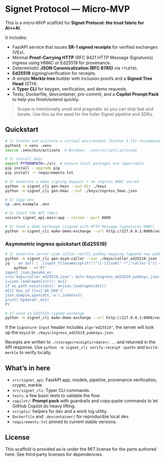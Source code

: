 # Signet Protocol — Micro‑MVP

This is a *micro‑MVP* scaffold for **Signet Protocol: the trust fabric for AI↔AI**.

It includes:
- FastAPI service that issues **SR‑1 signed receipts** for verified exchanges (VEx).
- Minimal **Proof‑Carrying HTTP** (RFC 9421 HTTP Message Signatures) ingress using HMAC or Ed25519 for provenance.
- Deterministic **JSON Canonicalization (RFC 8785)** via `rfc8785`.
- **Ed25519** signing/verification for receipts.
- A simple **Merkle tree** builder with inclusion proofs and a **Signed Tree Head** (STH).
- A **Typer CLI** for keygen, verification, and demo requests.
- Tests, Dockerfile, devcontainer, pre-commit, and a **Copilot Prompt Pack** to help you finish/extend quickly.

> Scope is intentionally small and pragmatic so you can ship fast and iterate.
> Use this as the seed for the fuller Signet pipeline and SDKs.

## Quickstart

```sh
# 1) Create and activate a virtual environment (Python 3.11+ recommended)
python3 -m venv .venv
source .venv/bin/activate  # Windows: .venv\Scripts\activate

# 2) Install deps
export PYTHONPATH=./src  # ensure local packages are importable
pip install --upgrade pip
pip install -r requirements.txt

# 3) Generate a demo signing keypair + an ingress HMAC secret
python -m signet_cli gen-keys --out-dir ./keys
python -m signet_cli gen-hmac --out ./keys/ingress_hmac.json

# 4) Copy env
cp .env.example .env

# 5) Start the API (dev)
uvicorn signet_api.main:app --reload --port 8000

# 6) Send a demo exchange (signed with HTTP Message Signatures HMAC)
python -m signet_cli make-demo-exchange --url http://127.0.0.1:8000/vex/exchange
```

### Asymmetric ingress quickstart (Ed25519)

```sh
# 1) Generate server-side caller verify pubkey mapping (append new pubkey)
python -m signet_cli gen-asym-caller --out ./keys/caller_ed25519.json
jq '. as $all | .[input_filename|split("/")[-1]|sub(".*";"caller-1")] = (input | .pk_b64)' ./keys/ingress_ed25519_pubkeys.json ./keys/caller_ed25519.json 2>/dev/null || \
	python - <<'PY'
import json,base64,os
src='keys/caller_ed25519.json'; dst='keys/ingress_ed25519_pubkeys.json'
c=json.load(open(src)); m={}
if os.path.exists(dst): m=json.load(open(dst))
m[c['key_id']]=c['pk_b64']
json.dump(m,open(dst,'w'),indent=2)
print('Updated',dst)
PY

# 2) Send an Ed25519-signed exchange
python -m signet_cli make-demo-exchange --url http://127.0.0.1:8000/vex/exchange --algo ed25519 --caller-key ./keys/caller_ed25519.json
```

If the `Signature-Input` header includes `alg="ed25519"`, the server will look up the `keyid` in `./keys/ingress_ed25519_pubkeys.json`.

Receipts are written to `./storage/receipts/<date>/...` and returned in the API response.
Use `python -m signet_cli verify-receipt <path>` and `build-merkle` to verify locally.

## What’s in here

- `src/signet_api`: FastAPI app, models, pipeline, provenance verification, crypto, merkle.
- `src/signet_cli`: Typer CLI commands.
- `tests`: a few basic tests to validate the flow.
- `copilot/`: **Prompt pack** with guardrails and copy‑paste commands to let GitHub Copilot do heavy lifting.
- `scripts/`: helpers for dev and a work log utility.
- `Dockerfile` and `.devcontainer/` for reproducible local dev.
- `requirements.txt` pinned to current stable versions.

## License

This scaffold is provided as‑is under the MIT license for the parts authored here. See third‑party licenses for dependencies.
